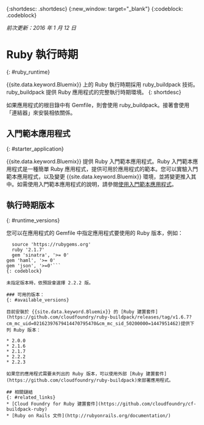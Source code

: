 {:shortdesc: .shortdesc}
{:new_window: target="_blank"}
{:codeblock: .codeblock}

*前次更新：2016 年 1 月 12 日*

# Ruby 執行時期
{: #ruby_runtime}

{{site.data.keyword.Bluemix}} 上的 Ruby 執行時期採用 ruby_buildpack 技術。
ruby_buildpack 提供 Ruby 應用程式的完整執行時期環境。
{: shortdesc}

如果應用程式的根目錄中有 Gemfile，則會使用 ruby_buildpack。接著會使用「連結器」來安裝相依關係。

## 入門範本應用程式
{: #starter_application}

{{site.data.keyword.Bluemix}} 提供 Ruby 入門範本應用程式。Ruby 入門範本應用程式是一種簡單 Ruby 應用程式，提供可用於應用程式的範本。您可以實驗入門範本應用程式，以及變更 {{site.data.keyword.Bluemix}} 環境，並將變更推入其中。如需使用入門範本應用程式的說明，請參閱[使用入門範本應用程式](../../cfapps/starter_app_usage.html)。

## 執行時期版本
{: #runtime_versions}

您可以在應用程式的 Gemfile 中指定應用程式要使用的 Ruby 版本，例如：


```
  source 'https://rubygems.org'
  ruby '2.1.7'
  gem 'sinatra', '>= 0'
gem 'haml', '>= 0'
gem 'json', '>=0'```
{: codeblock}

未指定版本時，依預設會選擇 2.2.2 版。

### 可用的版本：
{: #available_versions}

目前安裝於 {{site.data.keyword.Bluemix}} 的 [Ruby 建置套件](https://github.com/cloudfoundry/ruby-buildpack/releases/tag/v1.6.7?cm_mc_uid=02162397679414470795470&cm_mc_sid_50200000=1447951462)提供下列 Ruby 版本：

* 2.0.0
* 2.1.6
* 2.1.7
* 2.2.2
* 2.2.3

如果您的應用程式需要未列出的 Ruby 版本，可以使用外部 [Ruby 建置套件](https://github.com/cloudfoundry/ruby-buildpack)來部署應用程式。

## 相關鏈結
{: #related_links}
* [Cloud Foundry for Ruby 建置套件](https://github.com/cloudfoundry/cf-buildpack-ruby)
* [Ruby on Rails 文件](http://rubyonrails.org/documentation/)
